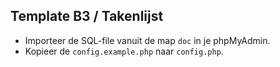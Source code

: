 ## Template B3 / Takenlijst
- Importeer de SQL-file vanuit de map `doc` in je phpMyAdmin.
- Kopieer de `config.example.php` naar `config.php`.